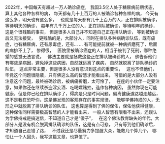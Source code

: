 2022年，中国每天有超过一万人确诊癌症，
我国3.5亿人处于糖尿病前期状态，
&nbsp;
算上其他各种各样的病，
每天都有几十上百万的人被确诊各种各样的病，
今天有这么多，明天也有这么多，
&nbsp;
也就是每天都有几十上百万的人，正在排队被确诊，等待明天的确诊，
每年有几千万上亿的人，正在排队被确诊，等待明年的确诊，
&nbsp;
这是个很残酷的事实，
但是很多人自己并不知道自己正在排队确诊，
等到被确诊后又无法接受，
&nbsp;
更残酷的是，大部分人，同时在排队多种病确诊队伍，既有癌症，也有糖尿病，还有尿毒症，还有... ...
有可能提前就被一种病折磨死了，后面的病排不上了，
惨得很，
&nbsp;
医院里被确诊癌症的人，相当于被判了死刑，哪种绝望的感觉无法言说，
&nbsp;
佛法主要就是拯救这些正在排队被确诊的人，
佛告诉他们有哪些是病因，避免掉这些病因，自然就远离了疾病，
自然就脱离了排队确诊的队伍，
这点非常主要，但是很多人没有意识到这点的重要性，
&nbsp;
这也不怪他们，毕竟这个问题很隐蔽，只有佛这么高的智慧才能看出来，
可惜的是大部分人没有注意这个问题，最终被确诊后，被病痛折磨，太可怜了，
&nbsp;
在座的小伙伴一定要注意，如果你还在继续杀盗淫妄酒、吃喝嫖赌抽，造作各种病因，
虽然你现在可能健康，但是你已经在排队确诊了，得病是只是时间问题，偏离健康道路越走越远，
这不是我在恐吓你，这是佛发现的客观存在的事实规律，
&nbsp;
能够学佛持戒的人，无形之中就脱离了排队确诊的队伍，
这也算是得到了佛的保佑，保佑他获得健康，
这种保佑同样需要极高智慧的人才能看出来，
一般人智慧有限看不出来，还误认为学佛持戒是搞迷信，不知道自己才是“傻子”，
&nbsp;
在这个佛法教育缺失的年代，大部分人是没有机会脱离排队确诊的队伍，这是有点可悲，
只有等到他们确诊后，才知道自己走错了路，
&nbsp;
不过我还是尽量努力多提醒大众，能救几个算几个，
哪怕让一个人回头，我写这篇文章，也算值了。